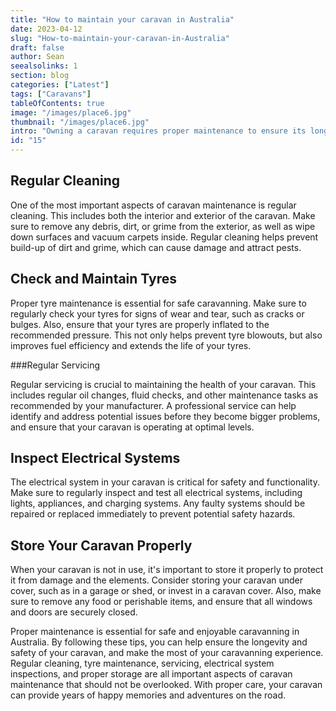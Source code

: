 ```yaml
---
title: "How to maintain your caravan in Australia"
date: 2023-04-12
slug: "How-to-maintain-your-caravan-in-Australia"
draft: false
author: Sean
seealsolinks: 1
section: blog
categories: ["Latest"]
tags: ["Caravans"]
tableOfContents: true
image: "/images/place6.jpg"
thumbnail: "/images/place6.jpg"
intro: "Owning a caravan requires proper maintenance to ensure its longevity and safety. In this piece, we'll explore how to maintain your caravan in Australia."
id: "15"
---
```


## Regular Cleaning

One of the most important aspects of caravan maintenance is regular cleaning. This includes both the interior and exterior of the caravan. Make sure to remove any debris, dirt, or grime from the exterior, as well as wipe down surfaces and vacuum carpets inside. Regular cleaning helps prevent build-up of dirt and grime, which can cause damage and attract pests.

## Check and Maintain Tyres

Proper tyre maintenance is essential for safe caravanning. Make sure to regularly check your tyres for signs of wear and tear, such as cracks or bulges. Also, ensure that your tyres are properly inflated to the recommended pressure. This not only helps prevent tyre blowouts, but also improves fuel efficiency and extends the life of your tyres.

###Regular Servicing

Regular servicing is crucial to maintaining the health of your caravan. This includes regular oil changes, fluid checks, and other maintenance tasks as recommended by your manufacturer. A professional service can help identify and address potential issues before they become bigger problems, and ensure that your caravan is operating at optimal levels.

## Inspect Electrical Systems

The electrical system in your caravan is critical for safety and functionality. Make sure to regularly inspect and test all electrical systems, including lights, appliances, and charging systems. Any faulty systems should be repaired or replaced immediately to prevent potential safety hazards.

## Store Your Caravan Properly

When your caravan is not in use, it's important to store it properly to protect it from damage and the elements. Consider storing your caravan under cover, such as in a garage or shed, or invest in a caravan cover. Also, make sure to remove any food or perishable items, and ensure that all windows and doors are securely closed.

Proper maintenance is essential for safe and enjoyable caravanning in Australia. By following these tips, you can help ensure the longevity and safety of your caravan, and make the most of your caravanning experience. Regular cleaning, tyre maintenance, servicing, electrical system inspections, and proper storage are all important aspects of caravan maintenance that should not be overlooked. With proper care, your caravan can provide years of happy memories and adventures on the road.

